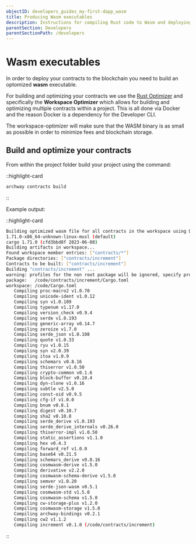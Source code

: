```yaml
---
objectID: developers_guides_my-first-dapp_wasm
title: Producing Wasm executables
description: Instructions for compiling Rust code to Wasm and deploying the resulting smart contract on the Archway Network
parentSection: Developers
parentSectionPath: /developers
---
```


# Wasm executables

In order to deploy your contracts to the blockchain you need to build an optomized **wasm** executable.

For building and optimizing your contracts we use the [Rust Optimizer](https://github.com/CosmWasm/rust-optimizer) and specifically the **Workspace Optimizer** which allows for building and optimizing multiple contracts within a project. This is all done via Docker and the reason Docker is a dependency for the Developer CLI.

The workspace-optimizer will make sure that the WASM binary is as small as possible in order to minimize fees and blockchain storage.

## Build and optimize your contracts

From within the project folder build your project using the command:

::highlight-card
```bash
archway contracts build
```
::

Example output:

::highlight-card

```bash
Building optimized wasm file for all contracts in the workspace using Docker...
1.71.0-x86_64-unknown-linux-musl (default)
cargo 1.71.0 (cfd3bbd8f 2023-06-08)
Building artifacts in workspace...
Found workspace member entries: ["contracts/*"]
Package directories: ["contracts/increment"]
Contracts to be built: ["contracts/increment"]
Building "contracts/increment" ...
warning: profiles for the non root package will be ignored, specify profiles at the workspace root:
package:   /code/contracts/increment/Cargo.toml
workspace: /code/Cargo.toml
   Compiling proc-macro2 v1.0.70
   Compiling unicode-ident v1.0.12
   Compiling syn v1.0.109
   Compiling typenum v1.17.0
   Compiling version_check v0.9.4
   Compiling serde v1.0.193
   Compiling generic-array v0.14.7
   Compiling zeroize v1.7.0
   Compiling serde_json v1.0.108
   Compiling quote v1.0.33
   Compiling ryu v1.0.15
   Compiling syn v2.0.39
   Compiling itoa v1.0.9
   Compiling schemars v0.8.16
   Compiling thiserror v1.0.50
   Compiling crypto-common v0.1.6
   Compiling block-buffer v0.10.4
   Compiling dyn-clone v1.0.16
   Compiling subtle v2.5.0
   Compiling const-oid v0.9.5
   Compiling cfg-if v1.0.0
   Compiling bnum v0.8.1
   Compiling digest v0.10.7
   Compiling sha2 v0.10.8
   Compiling serde_derive v1.0.193
   Compiling serde_derive_internals v0.26.0
   Compiling thiserror-impl v1.0.50
   Compiling static_assertions v1.1.0
   Compiling hex v0.4.3
   Compiling forward_ref v1.0.0
   Compiling base64 v0.21.5
   Compiling schemars_derive v0.8.16
   Compiling cosmwasm-derive v1.5.0
   Compiling derivative v2.2.0
   Compiling cosmwasm-schema-derive v1.5.0
   Compiling semver v1.0.20
   Compiling serde-json-wasm v0.5.1
   Compiling cosmwasm-std v1.5.0
   Compiling cosmwasm-schema v1.5.0
   Compiling cw-storage-plus v1.2.0
   Compiling cosmwasm-storage v1.5.0
   Compiling archway-bindings v0.2.1
   Compiling cw2 v1.1.2
   Compiling increment v0.1.0 (/code/contracts/increment)
```

::
